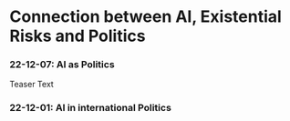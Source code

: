 # Connection between AI, Existential Risks and Politics

### 22-12-07: AI as Politics
Teaser Text

### 22-12-01: AI in international Politics
